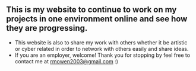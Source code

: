 ## This is my website to continue to work on my projects in one environment online and see how they are progressing.
  - This website is also to share my work with others whether it be artistic or cyber related in order to network with others easily and share ideas.
  - If you are an employer, welcome! Thank you for stopping by feel free to contact me at rmowen2003@gmail.com :)
